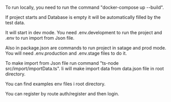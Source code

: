 To run locally, you need to run the command "docker-compose up --build".

If project starts and Database is empty it will be automatically filled by the test data.

It will start in dev mode. You need .env.development to run the project and .env to run import from Json file.

Also in package.json are commands to run project in satage and prod mode. You will need .env.production and .env.stage files to do it.

To make import from Json file run command "ts-node src/import/importData.ts". Ii will make import data from data.json file in root directory.

You can find examples env files i root directory.

You can register by route auth/register and then login.
